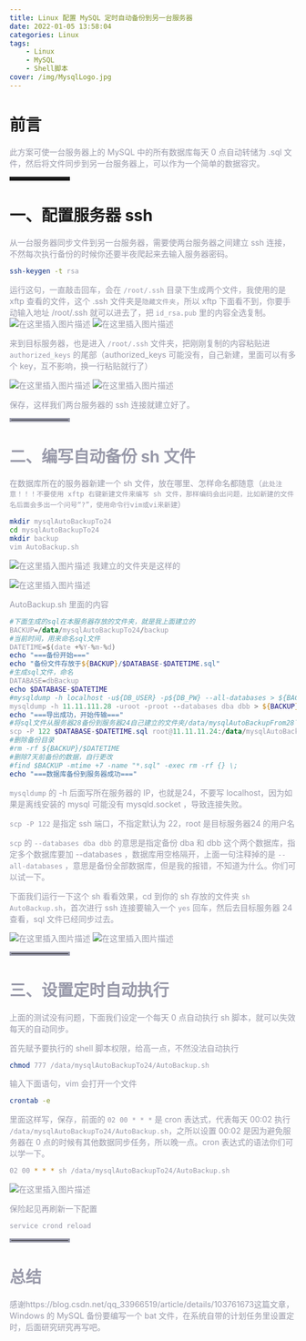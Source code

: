 ```yaml
---
title: Linux 配置 MySQL 定时自动备份到另一台服务器
date: 2022-01-05 13:58:04
categories: Linux
tags:
    - Linux
    - MySQL
    - Shell脚本
cover: /img/MysqlLogo.jpg
---
```

# 前言

<font color=#999AAA >此方案可使一台服务器上的 MySQL 中的所有数据库每天 0 点自动转储为 .sql 文件，然后将文件同步到另一台服务器上，可以作为一个简单的数据容灾。</font>

<hr style=" border:solid; width:100px; height:1px;" color=#000000 size=1">



# 一、配置服务器 ssh


<font color=#999AAA >从一台服务器同步文件到另一台服务器，需要使两台服务器之间建立 ssh 连接，不然每次执行备份的时候你还要半夜爬起来去输入服务器密码。

```bash
ssh-keygen -t rsa
```
<font color=#999AAA >运行这句，一直敲击回车，会在 `/root/.ssh` 目录下生成两个文件，我使用的是 xftp 查看的文件，这个 .ssh 文件夹是`隐藏文件夹`，所以 xftp 下面看不到，你要手动输入地址 /root/.ssh 就可以进去了，把 `id_rsa.pub` 里的内容全选复制。
![在这里插入图片描述](https://img-blog.csdnimg.cn/7cc7c8c05a2f44709b63d08ba532e302.png?x-oss-process=image/watermark,type_d3F5LXplbmhlaQ,shadow_50,text_Q1NETiBA57mB5Y2O5bC95aS05ruh5piv5q6H,size_12,color_FFFFFF,t_70,g_se,x_16)
![在这里插入图片描述](https://img-blog.csdnimg.cn/888bb1f1266f4ea2b559b87ca95a93cc.png)


<font color=#999AAA >来到目标服务器，也是进入 `/root/.ssh` 文件夹，把刚刚复制的内容粘贴进 `authorized_keys` 的尾部（authorized_keys 可能没有，自己新建，里面可以有多个 key，互不影响，换一行粘贴就行了）

![在这里插入图片描述](https://img-blog.csdnimg.cn/4ad1a3757b8f4d5a88710cccf5d7fac3.png?x-oss-process=image/watermark,type_d3F5LXplbmhlaQ,shadow_50,text_Q1NETiBA57mB5Y2O5bC95aS05ruh5piv5q6H,size_19,color_FFFFFF,t_70,g_se,x_16)
![在这里插入图片描述](https://img-blog.csdnimg.cn/2dd8151717dc428891e391eb83a4c8c2.png)


<font color=#999AAA >保存，这样我们两台服务器的 ssh 连接就建立好了。
<hr style=" border:solid; width:100px; height:1px;" color=#000000 size=1">


# 二、编写自动备份 sh 文件


<font color=#999AAA >在数据库所在的服务器新建一个 sh 文件，放在哪里、怎样命名都随意（`此处注意！！！不要使用 xftp 右键新建文件来编写 sh 文件，那样编码会出问题，比如新建的文件名后面会多出一个问号“?”，使用命令行vim或vi来新建`）

```bash
mkdir mysqlAutoBackupTo24
cd mysqlAutoBackupTo24
mkdir backup
vim AutoBackup.sh
```
![在这里插入图片描述](https://img-blog.csdnimg.cn/c7a9227f880d422a84036059e2780ad4.png)
<font color=#999AAA >我建立的文件夹是这样的

![在这里插入图片描述](https://img-blog.csdnimg.cn/7fe3aba1924d4d3e88d4399145407839.png)

<font color=#999AAA >AutoBackup.sh 里面的内容

```powershell
#下面生成的sql在本服务器存放的文件夹，就是我上面建立的
BACKUP=/data/mysqlAutoBackupTo24/backup
#当前时间，用来命名sql文件
DATETIME=$(date +%Y-%m-%d)
echo "===备份开始==="
echo "备份文件存放于${BACKUP}/$DATABASE-$DATETIME.sql"
#生成sql文件，命名
DATABASE=dbBackup
echo $DATABASE-$DATETIME
#mysqldump -h localhost -u${DB_USER} -p${DB_PW} --all-databases > ${BACKUP}/$DATABASE-$DATETIME.sql
mysqldump -h 11.11.111.28 -uroot -proot --databases dba dbb > ${BACKUP}/$DATABASE-$DATETIME.sql
echo "===导出成功，开始传输==="
#将sql文件从服务器28备份到服务器24自己建立的文件夹/data/mysqlAutoBackupFrom28下面
scp -P 122 $DATABASE-$DATETIME.sql root@11.11.11.24:/data/mysqlAutoBackupFrom28
#删除备份目录
#rm -rf ${BACKUP}/$DATETIME
#删除7天前备份的数据，自行更改
#find $BACKUP -mtime +7 -name "*.sql" -exec rm -rf {} \;
echo "===数据库备份到服务器成功==="

```

<font color=#999AAA >`mysqldump` 的 -h 后面写所在服务器的 IP，也就是24，不要写 localhost，因为如果是离线安装的 mysql 可能没有 mysqld.socket ，导致连接失败。

<font color=#999AAA >`scp -P 122` 是指定 ssh 端口，不指定默认为 22，root 是目标服务器24 的用户名

<font color=#999AAA >`scp` 的 `--databases dba dbb` 的意思是指定备份 dba 和 dbb 这个两个数据库，指定多个数据库要加 --databases ，数据库用空格隔开，上面一句注释掉的是 `--all-databases` ，意思是备份全部数据库，但是我的报错，不知道为什么。你们可以试一下。


下面我们运行一下这个 sh 看看效果，cd 到你的 sh 存放的文件夹 `sh AutoBackup.sh`，首次进行 ssh 连接要输入一个 `yes` 回车，然后去目标服务器 24 查看，sql 文件已经同步过去。

![在这里插入图片描述](https://img-blog.csdnimg.cn/6ded890c67f94762a535dd6656502a8d.png)
![在这里插入图片描述](https://img-blog.csdnimg.cn/f0a03101fe4f4443a2a417a15a4b300e.png?x-oss-process=image/watermark,type_d3F5LXplbmhlaQ,shadow_50,text_Q1NETiBA57mB5Y2O5bC95aS05ruh5piv5q6H,size_15,color_FFFFFF,t_70,g_se,x_16)


<hr style=" border:solid; width:100px; height:1px;" color=#000000 size=1">


# 三、设置定时自动执行

<font color=#999AAA >上面的测试没有问题，下面我们设定一个每天 0 点自动执行 sh 脚本，就可以失效每天的自动同步。

<font color=#999AAA >首先赋予要执行的 shell 脚本权限，给高一点，不然没法自动执行

```bash
chmod 777 /data/mysqlAutoBackupTo24/AutoBackup.sh
```

<font color=#999AAA >输入下面语句，vim 会打开一个文件
```bash
crontab -e
```
<font color=#999AAA >里面这样写，保存，前面的 `02 00 * * *` 是 cron 表达式，代表每天 00:02 执行 `/data/mysqlAutoBackupTo24/AutoBackup.sh`，之所以设置 00:02 是因为避免服务器在 0 点的时候有其他数据同步任务，所以晚一点。cron 表达式的语法你们可以学一下。

```bash
02 00 * * * sh /data/mysqlAutoBackupTo24/AutoBackup.sh
```

![在这里插入图片描述](https://img-blog.csdnimg.cn/a8db4aa12a004fe0989d811cfe2eed1f.png)

<font color=#999AAA >保险起见再刷新一下配置
```bash
service crond reload
```

<hr style=" border:solid; width:100px; height:1px;" color=#000000 size=1">

# 总结
<font color=#999AAA >感谢https://blog.csdn.net/qq_33966519/article/details/103761673这篇文章，Windows 的 MySQL 备份要编写一个 bat 文件，在系统自带的计划任务里设置定时，后面研究研究再写吧。
